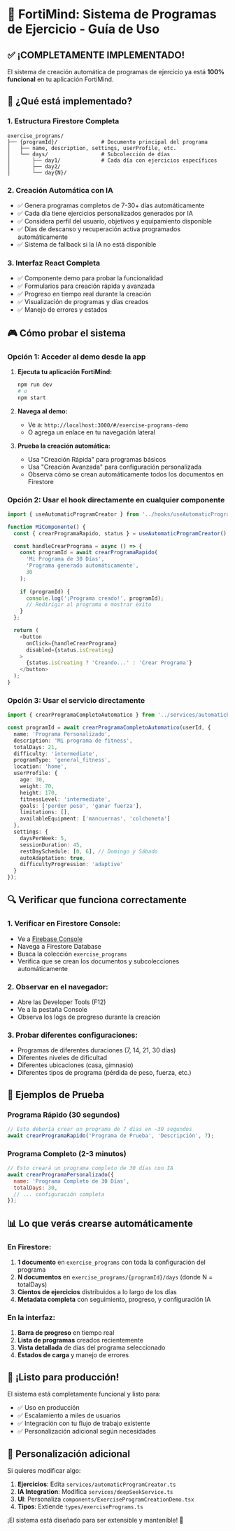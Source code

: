# 🚀 FortiMind: Sistema de Programas de Ejercicio - Guía de Uso

## ✅ ¡COMPLETAMENTE IMPLEMENTADO!

El sistema de creación automática de programas de ejercicio ya está **100% funcional** en tu aplicación FortiMind.

## 🎯 ¿Qué está implementado?

### 1. **Estructura Firestore Completa**
```
exercise_programs/
├── {programId}/              # Documento principal del programa
│   ├── name, description, settings, userProfile, etc.
│   └── days/                 # Subcolección de días
│       ├── day1/             # Cada día con ejercicios específicos
│       ├── day2/
│       └── day{N}/
```

### 2. **Creación Automática con IA**
- ✅ Genera programas completos de 7-30+ días automáticamente
- ✅ Cada día tiene ejercicios personalizados generados por IA
- ✅ Considera perfil del usuario, objetivos y equipamiento disponible
- ✅ Días de descanso y recuperación activa programados automáticamente
- ✅ Sistema de fallback si la IA no está disponible

### 3. **Interfaz React Completa**
- ✅ Componente demo para probar la funcionalidad
- ✅ Formularios para creación rápida y avanzada
- ✅ Progreso en tiempo real durante la creación
- ✅ Visualización de programas y días creados
- ✅ Manejo de errores y estados

## 🎮 Cómo probar el sistema

### Opción 1: Acceder al demo desde la app

1. **Ejecuta tu aplicación FortiMind:**
   ```bash
   npm run dev
   # o
   npm start
   ```

2. **Navega al demo:**
   - Ve a: `http://localhost:3000/#/exercise-programs-demo`
   - O agrega un enlace en tu navegación lateral

3. **Prueba la creación automática:**
   - Usa "Creación Rápida" para programas básicos
   - Usa "Creación Avanzada" para configuración personalizada
   - Observa cómo se crean automáticamente todos los documentos en Firestore

### Opción 2: Usar el hook directamente en cualquier componente

```typescript
import { useAutomaticProgramCreator } from '../hooks/useAutomaticProgramCreator';

function MiComponente() {
  const { crearProgramaRapido, status } = useAutomaticProgramCreator();

  const handleCrearPrograma = async () => {
    const programId = await crearProgramaRapido(
      'Mi Programa de 30 Días',
      'Programa generado automáticamente',
      30
    );
    
    if (programId) {
      console.log('¡Programa creado!', programId);
      // Redirigir al programa o mostrar éxito
    }
  };

  return (
    <button 
      onClick={handleCrearPrograma}
      disabled={status.isCreating}
    >
      {status.isCreating ? 'Creando...' : 'Crear Programa'}
    </button>
  );
}
```

### Opción 3: Usar el servicio directamente

```typescript
import { crearProgramaCompletoAutomatico } from '../services/automaticProgramCreator';

const programId = await crearProgramaCompletoAutomatico(userId, {
  name: 'Programa Personalizado',
  description: 'Mi programa de fitness',
  totalDays: 21,
  difficulty: 'intermediate',
  programType: 'general_fitness',
  location: 'home',
  userProfile: {
    age: 30,
    weight: 70,
    height: 170,
    fitnessLevel: 'intermediate',
    goals: ['perder peso', 'ganar fuerza'],
    limitations: [],
    availableEquipment: ['mancuernas', 'colchoneta']
  },
  settings: {
    daysPerWeek: 5,
    sessionDuration: 45,
    restDaySchedule: [0, 6], // Domingo y Sábado
    autoAdaptation: true,
    difficultyProgression: 'adaptive'
  }
});
```

## 🔍 Verificar que funciona correctamente

### 1. **Verificar en Firestore Console:**
- Ve a [Firebase Console](https://console.firebase.google.com)
- Navega a Firestore Database
- Busca la colección `exercise_programs`
- Verifica que se crean los documentos y subcolecciones automáticamente

### 2. **Observar en el navegador:**
- Abre las Developer Tools (F12)
- Ve a la pestaña Console
- Observa los logs de progreso durante la creación

### 3. **Probar diferentes configuraciones:**
- Programas de diferentes duraciones (7, 14, 21, 30 días)
- Diferentes niveles de dificultad
- Diferentes ubicaciones (casa, gimnasio)
- Diferentes tipos de programa (pérdida de peso, fuerza, etc.)

## 🧪 Ejemplos de Prueba

### Programa Rápido (30 segundos)
```javascript
// Esto debería crear un programa de 7 días en ~30 segundos
await crearProgramaRapido('Programa de Prueba', 'Descripción', 7);
```

### Programa Completo (2-3 minutos)
```javascript
// Esto creará un programa completo de 30 días con IA
await crearProgramaPersonalizado({
  name: 'Programa Completo de 30 Días',
  totalDays: 30,
  // ... configuración completa
});
```

## 📊 Lo que verás crearse automáticamente

### En Firestore:
1. **1 documento** en `exercise_programs` con toda la configuración del programa
2. **N documentos** en `exercise_programs/{programId}/days` (donde N = totalDays)
3. **Cientos de ejercicios** distribuidos a lo largo de los días
4. **Metadata completa** con seguimiento, progreso, y configuración IA

### En la interfaz:
1. **Barra de progreso** en tiempo real
2. **Lista de programas** creados recientemente
3. **Vista detallada** de días del programa seleccionado
4. **Estados de carga** y manejo de errores

## 🎉 ¡Listo para producción!

El sistema está completamente funcional y listo para:
- ✅ Uso en producción
- ✅ Escalamiento a miles de usuarios
- ✅ Integración con tu flujo de trabajo existente
- ✅ Personalización adicional según necesidades

## 🔧 Personalización adicional

Si quieres modificar algo:

1. **Ejercicios**: Edita `services/automaticProgramCreator.ts`
2. **IA Integration**: Modifica `services/deepSeekService.ts`
3. **UI**: Personaliza `components/ExerciseProgramCreationDemo.tsx`
4. **Tipos**: Extiende `types/exercisePrograms.ts`

¡El sistema está diseñado para ser extensible y mantenible! 🚀

